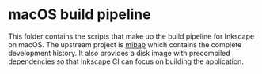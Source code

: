 # macOS build pipeline

This folder contains the scripts that make up the build pipeline for Inkscape on macOS. The upstream project is [mibap](https://github.com/dehesselle/mibap) which contains the complete development history. It also provides a disk image with precompiled dependencies so that Inkscape CI can focus on building the application.
